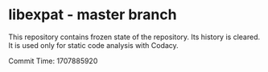 # libexpat - master branch

This repository contains frozen state of the repository.
Its history is cleared. It is used only for static code
analysis with Codacy.

Commit Time: 1707885920
